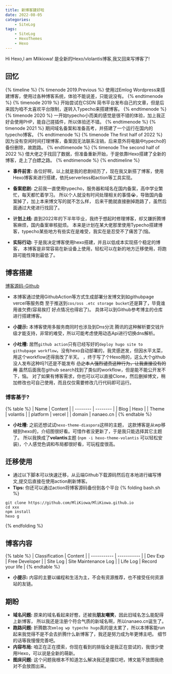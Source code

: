 ```yaml
---
title: 新博客建好啦
date: 2022-08-05
categories:
    - SiteLog
tags:
    - SiteLog
    - HexoThemes
    - Hexo
---
```

Hi Hexo,I am Mlikiowa!
是全新的Hexo/vlolantis博客,我又回来写博客了!
<!-- more -->

## 回忆

{% timeline %}
{% timenode 2019.Previous %}
使用过Emlog Wordpress来搭建博客，使用过各种博客系统，体验不能说差，只能说没有。
{% endtimenode %}
{% timenode 2019 %}
开始尝试在CSDN 简书平台发布自己的文章，但是后来因为咱不太喜欢平台限制，遂转入Typecho来搭建博客。
{% endtimenode %}
{% timenode 2020 %}
一开始typecho小而美的感觉是很不错的体验，加上我正好会使用PHP，能自己搓插件，所以体验还不错。
{% endtimenode %}
{% timenode 2021 %}
期间域名备案和准备高考，并搭建了一个运行在国内的typecho博客。
{% endtimenode %}
{% timenode The first half of 2022  %}
因为没有空闲时间打理博客，备案因无法联系注销，后来意外将电脑中typecho的备份删除，故跑路。
{% endtimenode %}
{% timenode The second half of 2022  %}
借大佬之手找回了数据，但准备重新开始，于是依靠Hexo搭建了全新的博客，走上了白嫖之路。
{% endtimenode %}
{% endtimeline %}

* **事件前言:** 各位好啊，以上就是我的悲剧经历了，现在我又新搭了博客，使用Hexo博客来进行搭建，依托serverless和action等工具实现。

* **备案悲剧:** 之前我一直使用typecho，服务器和域名在国内备案，高中学业繁忙，每天都忙着学习。
所以个人就没有时间处理相关的事情😭，导致国内备案掉了，加上本来博文写的就不怎么样，
后来干脆就直接删掉跑路了，虽然后面通过大佬进行找回了。

* **计划上线:** 直到2022年的下半年毕业，我终于想起时修理博客，却又嫌折腾博客麻烦，国内备案审核挺烦。
本来是计划在某大佬那里使用Typecho搭建博客，typecho某些地方有些实在是难受，我实在是忍受不了痛苦了(恼。

* **实际行动:** 于是我决定博客使用hexo搭建，并且以低成本实现搭个稳定的博客，
本博客是非常容易在新设备上使用，轻松可以在新的地方迁移使用，将跑路可能性降到最低了。

## 博客搭建
[博客源码-Github](https://github.com/MliKiowa/MliKiowa.github.io)

* 本博客通过使用GithubAction等方式生成部署分发博文到如githubpage vercel等服务商
至于推送到`cos/oss .etc storage bucket`还是算了，毕竟谁用谁欠费(容易挨打 好点情况也得宕了)。
具体可以到Github参考博主的仓库进行搭建博客。

* **小提示:** 本博客使用多服务商同时也涉及到Dns分流 腾讯的这种解析要交钱升级才能支持，非常的难受，所以可能考虑使用动态Api进行切换dns解析。
* **小吐槽:** 居然`github action`只有已经写好的`deploy hugo site to githubpage workflow`，没有hexo自动部署的，我灵感迸发，但因水平太菜，用这个workflow还得我改了半天。
，终于写了个Hexo用的，这么大个github没人发布这种吗?(还是不能发布 ~~总之本人强烈谴责这种行为，让我直接没有的用~~
虽然后面我在github search找到了类似的workflow，但是能不能公开发不下，恼。
对了如果有博客需求，你也可以可以直接Clone，然后删掉博文，稍加修改也可自己使用，而且仅仅需要修改几行代码即可运行。
### 博客基于?
{% table %}
| Name | Content |
| -------- | -------- |
| Blog | Hexo |
| Theme | volantis |
| platform | vercel |
| domain | nanaeo.cn |
{% endtable %}

* **小吐槽:** 之前还想试试`hexo-theme-diaspora`这样的主题，
这款博客是从wp移植到hexo的，介绍图很好看。可惜作者没更新了，于是我只能选择其它主题了。
所以我换成了**volantis**主题 (`npm -i hexo-theme-volantis` 可以轻松安装)，个人感觉色调和布局都很好看，可玩程度很高。

## 迁移使用
* 通过以下脚本可以快速迁移，从云端Github下载源码然后在本地进行编写博文,提交后直接在使用action刷新博客。
* **Tips:** 你还可以通过action将博客源码备份到各个平台
{% folding bash.sh %}
```
git clone https://github.com/MliKiowa/MliKiowa.github.io
cd xxx
npm install
hexo g
```
{% endfolding %}
## 博客内容
{% table %}
| Classification | Content |
| ----------- | ----------- |
| Dev Exp | Free Developer |
| Site Log | Site Maintenance Log |
| Life Log | Record your life  | 
 {% endtable %} 
 * **小提示:** 内容的主要以编程和生活为主，不会有资源推荐，也不接受任何资源站的友链。
## 期盼
* **域名问题:** 原来的域名看起来好憨，还被我**朋友嘲笑**，因此旧域名怎么能配得上新博客，
所以我还是注册个符合气质的新域名啊，所以nanaeo.cn诞生了。
* **跑路问题:** 折腾数次`emlog wp typecho hugo`真的是太累了，所以本博客能run起来我觉得不是不会去折腾什么新博客了，我还是努力成为年更博主吧。
细节的话等我慢慢完善吧。
* **内容布局:** 咱正在正在摸索，你现在看到的排版全是我正在尝试的，我很少使用Hexo，可以说是全新的萌新。
* **图床问题:** 这个问题我根本不知道怎么解决我还是摆烂吧，博文能不放图我绝对不会放图出来。
